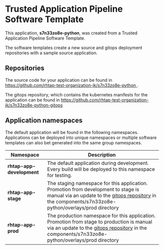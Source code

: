 # Trusted Application Pipeline Software Template

This application, **s7n33zo8e-python**, was created from a Trusted Application Pipeline Software Template.

The software templates create a new source and gitops deployment repositories with a sample source application. 

## Repositories

The source code for your application can be found in [https://github.com/rhtap-test-organization-jk/s7n33zo8e-python ](https://github.com/rhtap-test-organization-jk/s7n33zo8e-python ).
 
The gitops repository, which contains the kubernetes manifests for the application can be found in 
[https://github.com/rhtap-test-organization-jk/s7n33zo8e-python-gitops ](https://github.com/rhtap-test-organization-jk/s7n33zo8e-python-gitops ) 

## Application namespaces 

The default application will be found in the following namespaces. Applications can be deployed into unique namespaces or multiple software templates can also bet generated into the same group namespaces.  

|  Namespace   |  Description   |  
| -------- | -------- |   
| **rhtap-app-development** | The default application during development. Every build will be deployed to this namespace for testing. | 
| **rhtap-app-stage** | The staging namespace for this application. Promotion from development to stage is manual via an update to the [gitops repository](https://github.com/rhtap-test-organization-jk/s7n33zo8e-python-gitops ) in the components/s7n33zo8e-python/overlays/prod directory |  
| **rhtap-app-prod** | The production namespace for this application. Promotion from stage to production is manual via an update to the [gitops repository](https://github.com/rhtap-test-organization-jk/s7n33zo8e-python-gitops ) in the components/s7n33zo8e-python/overlays/prod directory | 